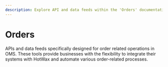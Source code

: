 ```yaml
---
description: Explore API and data feeds within the 'Orders' documentation.
---
```


# Orders

 APIs and data feeds specifically designed for order related operations in OMS. These tools provide businesses with the flexibility to integrate their systems with HotWax and automate various order-related processes.